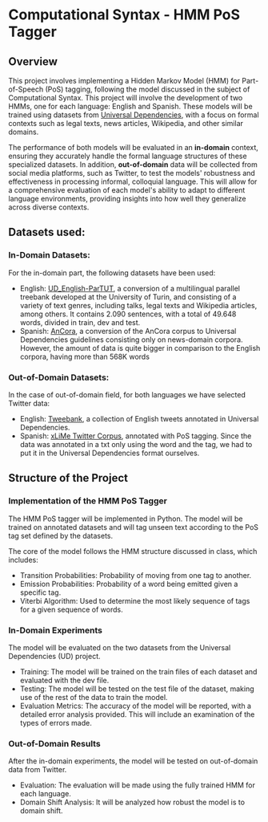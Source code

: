 # Computational Syntax - HMM PoS Tagger
## Overview
This project involves implementing a Hidden Markov Model (HMM) for Part-of-Speech (PoS) tagging, following the model discussed in the subject of Computational Syntax. This project will involve the development of two HMMs, one for each language: English and Spanish. These models will be trained using datasets from [Universal Dependencies](https://universaldependencies.org/), with a focus on formal contexts such as legal texts, news articles, Wikipedia, and other similar domains. 

The performance of both models will be evaluated in an **in-domain** context, ensuring they accurately handle the formal language structures of these specialized datasets. In addition, **out-of-domain** data will be collected from social media platforms, such as Twitter, to test the models' robustness and effectiveness in processing informal, colloquial language. This will allow for a comprehensive evaluation of each model's ability to adapt to different language environments, providing insights into how well they generalize across diverse contexts.

## Datasets used:

### In-Domain Datasets:

For the in-domain part, the following datasets have been used:

* English: [UD_English-ParTUT](https://github.com/UniversalDependencies/UD_English-ParTUT/tree/master), a conversion of a multilingual parallel treebank developed at the University of Turin, and consisting of a variety of text genres, including talks, legal texts and Wikipedia articles, among others. It contains 2.090 sentences, with a total of 49.648 words, divided in train, dev and test.
* Spanish: [AnCora](https://github.com/UniversalDependencies/UD_Spanish-AnCora/blob/master/), a conversion of the AnCora corpus to Universal Dependencies guidelines consisting only on news-domain corpora. However, the amount of data is quite bigger in comparison to the English corpora, having more than 568K words

### Out-of-Domain Datasets:

In the case of out-of-domain field, for both languages we have selected Twitter data:

* English: [Tweebank](https://github.com/Oneplus/Tweebank/tree/dev), a collection of English tweets annotated in Universal Dependencies.
* Spanish: [xLiMe Twitter Corpus](https://github.com/lrei/xlime_twitter_corpus/tree/master), annotated with PoS tagging. Since the data was annotated in a txt only using the word and the tag, we had to put it in the Universal Dependencies format ourselves.

## Structure of the Project
### Implementation of the HMM PoS Tagger
The HMM PoS tagger will be implemented in Python. The model will be trained on annotated datasets and will tag unseen text according to the PoS tag set defined by the datasets.

The core of the model follows the HMM structure discussed in class, which includes:

* Transition Probabilities: Probability of moving from one tag to another.
* Emission Probabilities: Probability of a word being emitted given a specific tag.
* Viterbi Algorithm: Used to determine the most likely sequence of tags for a given sequence of words.

### In-Domain Experiments

The model will be evaluated on the two datasets from the Universal Dependencies (UD) project. 

* Training: The model will be trained on the train files of each dataset and evaluated with the dev file.
* Testing: The model will be tested on the test file of the dataset, making use of the rest of the data to train the model.
* Evaluation Metrics: The accuracy of the model will be reported, with a detailed error analysis provided. This will include an examination of the types of errors made.

### Out-of-Domain Results

After the in-domain experiments, the model will be tested on out-of-domain data from Twitter. 
* Evaluation: The evaluation will be made using the fully trained HMM for each language.
* Domain Shift Analysis: It will be analyzed how robust the model is to domain shift. 

